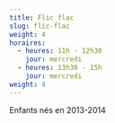 ```yaml
---
title: Flic flac
slug: flic-flac
weight: 4
horaires:
  - heures: 11h - 12h30
    jour: mercredi
  - heures: 13h30 - 15h
    jour: mercredi
weight: 4
---
```

Enfants nés en 2013-2014
